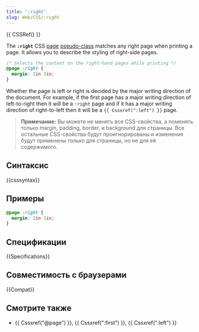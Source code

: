```yaml
---
title: ':right'
slug: Web/CSS/:right
---
```


{{ CSSRef() }}

The **`:right`** CSS [page](/en/CSS/@page) [pseudo-class](/en/CSS/Pseudo-classes) matches any right page when printing a page. It allows you to describe the styling of right-side pages.

```css
/* Selects the content on the right-hand pages while printing */
@page :right {
  margin: 2in 3in;
}
```

Whether the page is left or right is decided by the major writing direction of the document. For example, if the first page has a major writing direction of left-to-right then it will be a `:right` page and if it has a major writing direction of right-to-left then it will be a `{{ Cssxref(":left") }}` page.

> **Примечание:** Вы можете не менять все CSS-свойства, а поменять только margin, padding, border, и background для страницы. Все остальные CSS-свойства будут проигнорированы и изменения будут применены только для страницы, но не для её содержимого.

## Синтаксис

{{csssyntax}}

## Примеры

```css
@page :right {
  margin: 2in 3in;
}
```

## Спецификации

{{Specifications}}

## Совместимость с браузерами

{{Compat}}

## Смотрите также

- {{ Cssxref("@page") }}, {{ Cssxref(":first") }}, {{ Cssxref(":left") }}
